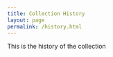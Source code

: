 ```yaml
---
title: Collection History
layout: page
permalink: /history.html
---
```


This is the history of the collection
